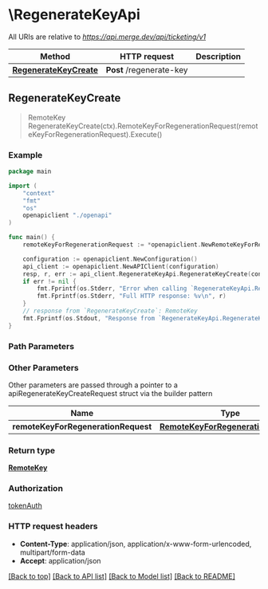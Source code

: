 # \RegenerateKeyApi

All URIs are relative to *https://api.merge.dev/api/ticketing/v1*

Method | HTTP request | Description
------------- | ------------- | -------------
[**RegenerateKeyCreate**](RegenerateKeyApi.md#RegenerateKeyCreate) | **Post** /regenerate-key | 



## RegenerateKeyCreate

> RemoteKey RegenerateKeyCreate(ctx).RemoteKeyForRegenerationRequest(remoteKeyForRegenerationRequest).Execute()





### Example

```go
package main

import (
    "context"
    "fmt"
    "os"
    openapiclient "./openapi"
)

func main() {
    remoteKeyForRegenerationRequest := *openapiclient.NewRemoteKeyForRegenerationRequest("Remote Deployment Key 1") // RemoteKeyForRegenerationRequest | 

    configuration := openapiclient.NewConfiguration()
    api_client := openapiclient.NewAPIClient(configuration)
    resp, r, err := api_client.RegenerateKeyApi.RegenerateKeyCreate(context.Background()).RemoteKeyForRegenerationRequest(remoteKeyForRegenerationRequest).Execute()
    if err != nil {
        fmt.Fprintf(os.Stderr, "Error when calling `RegenerateKeyApi.RegenerateKeyCreate``: %v\n", err)
        fmt.Fprintf(os.Stderr, "Full HTTP response: %v\n", r)
    }
    // response from `RegenerateKeyCreate`: RemoteKey
    fmt.Fprintf(os.Stdout, "Response from `RegenerateKeyApi.RegenerateKeyCreate`: %v\n", resp)
}
```

### Path Parameters



### Other Parameters

Other parameters are passed through a pointer to a apiRegenerateKeyCreateRequest struct via the builder pattern


Name | Type | Description  | Notes
------------- | ------------- | ------------- | -------------
 **remoteKeyForRegenerationRequest** | [**RemoteKeyForRegenerationRequest**](RemoteKeyForRegenerationRequest.md) |  | 

### Return type

[**RemoteKey**](RemoteKey.md)

### Authorization

[tokenAuth](../README.md#tokenAuth)

### HTTP request headers

- **Content-Type**: application/json, application/x-www-form-urlencoded, multipart/form-data
- **Accept**: application/json

[[Back to top]](#) [[Back to API list]](../README.md#documentation-for-api-endpoints)
[[Back to Model list]](../README.md#documentation-for-models)
[[Back to README]](../README.md)

